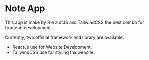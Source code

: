 # Note App

This app is make by R e a ctJS and TailwindCSS the best combo for frontend development.

Currently, two official framework and library are available:

- ReactJs use for Website Development.
- TailwindCSS use for styling the website.
